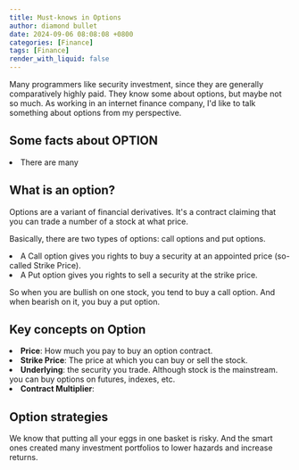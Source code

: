 ```yaml
---
title: Must-knows in Options
author: diamond bullet
date: 2024-09-06 08:08:08 +0800
categories: [Finance]
tags: [Finance]
render_with_liquid: false
---
```


Many programmers like security investment, since they are generally comparatively highly paid. They know some about options, but maybe not so much.
As working in an internet finance company, I'd like to talk something about options from my perspective.

<h2>Some facts about OPTION</h2>
<li>There are many </li>

<h2>What is an option?</h2>
Options are a variant of financial derivatives. It's a contract claiming that you can trade a number of a stock at what price.<br>

Basically, there are two types of options: call options and put options. 
<li>A Call option gives you rights to buy a security at an appointed price (so-called Strike Price).</li>
<li>A Put option gives you rights to sell a security at the strike price.</li>

So when you are bullish on one stock, you tend to buy a call option. And when bearish on it, you buy a put option.

<h2>Key concepts on Option</h2>
<li><b>Price</b>: How much you pay to buy an option contract.</li>
<li><b>Strike Price</b>: The price at which you can buy or sell the stock.</li>
<li><b>Underlying</b>: the security you trade. Although stock is the mainstream. you can buy options on futures, indexes, etc.</li>
<li><b>Contract Multiplier</b>: </li>

<h2>Option strategies</h2>
We know that putting all your eggs in one basket is risky. And the smart ones created many investment portfolios to lower hazards and increase returns.
